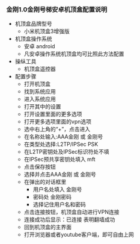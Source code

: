 ### 金刚1.0金刚号梯安卓机顶盒配置说明
- 机顶盒品牌型号
  - 小米机顶盒3增强版
- 机顶盒操作系统
  - 安卓 android
  - 凡安卓操作系统机顶盒均可比照此方法配置
- 操纵工具
  - 机顶盒遥控器
- 配置步骤
  - 打开机顶盒
  - 找到系统应用
  - 进入系统应用
  - 打开其中的设置
  - 打开设置里面的更多选项
  - 打开更多选项里面的vpn选项
  - 选中右上角的“+”，点击进入
  - 在名称处输入:AAA金刚 或 金刚号
  - 在类型处选择:L2TP/IPSec PSK
  - 在L2TP密钥处及IPSec标识符处不填
  - 在IPSec预共享密钥处填入 mft
  - 点击保存按钮
  - 选择并点击AAA金刚 或 金刚号
  - 在弹出的对话框里
    - 用户名处填入 金刚号
    - 密码处 金刚密码
    - 选择记住用户名和密码
  - 点击连接按钮，机顶盒自动进行VPN连接
  - 连接成功后显示：已连接 表明翻墙成功
  - 回到机顶盒的主界面
  - 打开浏览器或者youtube客户端，即可自由上网
